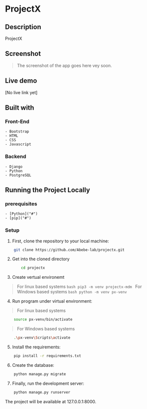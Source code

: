# ProjectX

## Description

ProjectX

## Screenshot
> The screenshot of the app goes here vey soon.

## Live demo
[No live link yet]

## Built with

### Front-End
    - Bootstrap
    - HTML
    - CSS
    - Javascript
### Backend
    - Django
    - Python
    - PostgreSQL

## Running the Project Locally
### prerequisites
    - [Python]("#")
    - [pip]("#")
    
### Setup
1. First, clone the repository to your local machine:

```bash 
    git clone https://github.com/Abebe-lab/projectx.git 
```

2. Get into the cloned directory
    ```bash
        cd projectx
    ```
3. Create vertual environemt
> For linux based systems
    ```bash
        pip3 -m venv projectx-mdm
    ```
> For Windows based systems
    ```bash
        python -m venv px-venv
    ```

4. Run program under virtual environment:

> For linux based systems
```bash
    source px-venv/bin/activate
```

> For Windows based systems
```bash
    .\px-venv\Scripts\activate
```

5. Install the requirements:

```bash 
    pip install -r requirements.txt
```
6. Create the database:

```bash
    python manage.py migrate
```
7. Finally, run the development server:

```bash 
    python manage.py runserver
```
The project will be available at 127.0.0.1:8000.
